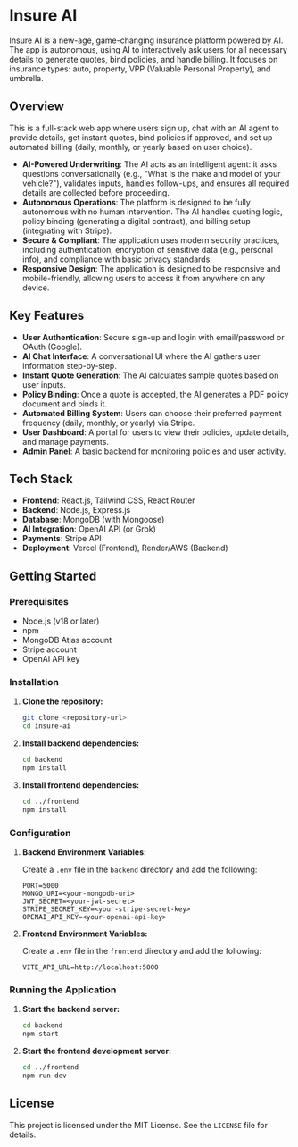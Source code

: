 # Insure AI

Insure AI is a new-age, game-changing insurance platform powered by AI. The app is autonomous, using AI to interactively ask users for all necessary details to generate quotes, bind policies, and handle billing. It focuses on insurance types: auto, property, VPP (Valuable Personal Property), and umbrella.

## Overview

This is a full-stack web app where users sign up, chat with an AI agent to provide details, get instant quotes, bind policies if approved, and set up automated billing (daily, monthly, or yearly based on user choice).

- **AI-Powered Underwriting**: The AI acts as an intelligent agent: it asks questions conversationally (e.g., "What is the make and model of your vehicle?"), validates inputs, handles follow-ups, and ensures all required details are collected before proceeding.
- **Autonomous Operations**: The platform is designed to be fully autonomous with no human intervention. The AI handles quoting logic, policy binding (generating a digital contract), and billing setup (integrating with Stripe).
- **Secure & Compliant**: The application uses modern security practices, including authentication, encryption of sensitive data (e.g., personal info), and compliance with basic privacy standards.
- **Responsive Design**: The application is designed to be responsive and mobile-friendly, allowing users to access it from anywhere on any device.

## Key Features

- **User Authentication**: Secure sign-up and login with email/password or OAuth (Google).
- **AI Chat Interface**: A conversational UI where the AI gathers user information step-by-step.
- **Instant Quote Generation**: The AI calculates sample quotes based on user inputs.
- **Policy Binding**: Once a quote is accepted, the AI generates a PDF policy document and binds it.
- **Automated Billing System**: Users can choose their preferred payment frequency (daily, monthly, or yearly) via Stripe.
- **User Dashboard**: A portal for users to view their policies, update details, and manage payments.
- **Admin Panel**: A basic backend for monitoring policies and user activity.

## Tech Stack

- **Frontend**: React.js, Tailwind CSS, React Router
- **Backend**: Node.js, Express.js
- **Database**: MongoDB (with Mongoose)
- **AI Integration**: OpenAI API (or Grok)
- **Payments**: Stripe API
- **Deployment**: Vercel (Frontend), Render/AWS (Backend)

## Getting Started

### Prerequisites

- Node.js (v18 or later)
- npm
- MongoDB Atlas account
- Stripe account
- OpenAI API key

### Installation

1.  **Clone the repository:**
    ```bash
    git clone <repository-url>
    cd insure-ai
    ```

2.  **Install backend dependencies:**
    ```bash
    cd backend
    npm install
    ```

3.  **Install frontend dependencies:**
    ```bash
    cd ../frontend
    npm install
    ```

### Configuration

1.  **Backend Environment Variables:**

    Create a `.env` file in the `backend` directory and add the following:

    ```env
    PORT=5000
    MONGO_URI=<your-mongodb-uri>
    JWT_SECRET=<your-jwt-secret>
    STRIPE_SECRET_KEY=<your-stripe-secret-key>
    OPENAI_API_KEY=<your-openai-api-key>
    ```

2.  **Frontend Environment Variables:**

    Create a `.env` file in the `frontend` directory and add the following:

    ```env
    VITE_API_URL=http://localhost:5000
    ```

### Running the Application

1.  **Start the backend server:**
    ```bash
    cd backend
    npm start
    ```

2.  **Start the frontend development server:**
    ```bash
    cd ../frontend
    npm run dev
    ```

## License

This project is licensed under the MIT License. See the `LICENSE` file for details.
